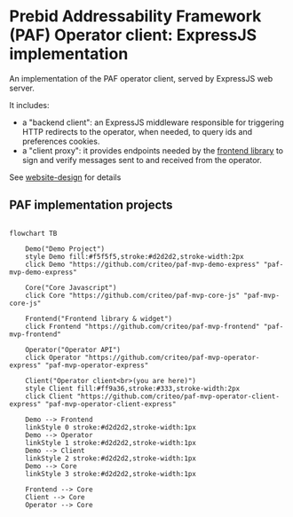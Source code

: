 # Prebid Addressability Framework (PAF) Operator client: ExpressJS implementation

An implementation of the PAF operator client, served by ExpressJS web server.

It includes:
- a "backend client": an ExpressJS middleware responsible for triggering HTTP redirects to the operator, when needed, to query ids and preferences cookies.
- a "client proxy": it provides endpoints needed by the [frontend library](https://github.com/criteo/paf-mvp-frontend)
  to sign and verify messages sent to and received from the operator. 

See [website-design](https://github.com/criteo/addressable-network-proposals/blob/main/mvp-spec/website-design.md) for details

## PAF implementation projects
```mermaid

flowchart TB

    Demo("Demo Project")
    style Demo fill:#f5f5f5,stroke:#d2d2d2,stroke-width:2px
    click Demo "https://github.com/criteo/paf-mvp-demo-express" "paf-mvp-demo-express"
    
    Core("Core Javascript")
    click Core "https://github.com/criteo/paf-mvp-core-js" "paf-mvp-core-js"
    
    Frontend("Frontend library & widget")
    click Frontend "https://github.com/criteo/paf-mvp-frontend" "paf-mvp-frontend"
    
    Operator("Operator API")
    click Operator "https://github.com/criteo/paf-mvp-operator-express" "paf-mvp-operator-express"
    
    Client("Operator client<br>(you are here)")
    style Client fill:#ff9a36,stroke:#333,stroke-width:2px
    click Client "https://github.com/criteo/paf-mvp-operator-client-express" "paf-mvp-operator-client-express"
    
    Demo --> Frontend
    linkStyle 0 stroke:#d2d2d2,stroke-width:1px
    Demo --> Operator
    linkStyle 1 stroke:#d2d2d2,stroke-width:1px
    Demo --> Client
    linkStyle 2 stroke:#d2d2d2,stroke-width:1px
    Demo --> Core
    linkStyle 3 stroke:#d2d2d2,stroke-width:1px
    
    Frontend --> Core
    Client --> Core
    Operator --> Core

```

